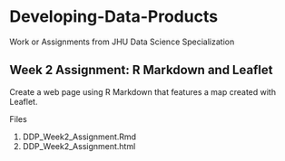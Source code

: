 # Developing-Data-Products
Work or Assignments from JHU Data Science Specialization

## Week 2 Assignment: R Markdown and Leaflet
Create a web page using R Markdown that features a map created with Leaflet.

Files
1. DDP_Week2_Assignment.Rmd
2. DDP_Week2_Assignment.html
